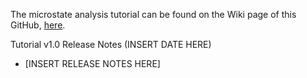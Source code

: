 The microstate analysis tutorial can be found on the Wiki page of this GitHub, [here](https://github.com/gaffreylab/EEG-microstate-tutorial/wiki).

Tutorial v1.0 Release Notes (INSERT DATE HERE)
* [INSERT RELEASE NOTES HERE]
